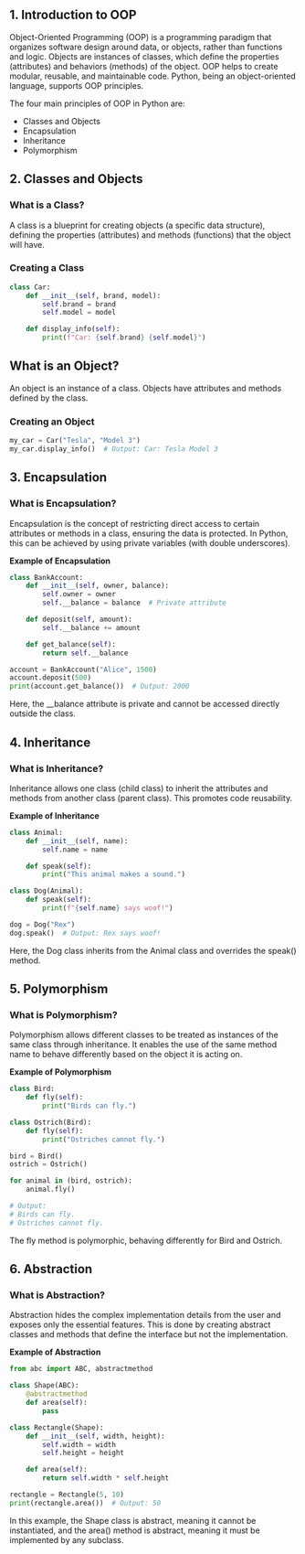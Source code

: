 ## 1. Introduction to OOP

Object-Oriented Programming (OOP) is a programming paradigm that organizes software design around data, or objects, rather than functions and logic. Objects are instances of classes, which define the properties (attributes) and behaviors (methods) of the object. OOP helps to create modular, reusable, and maintainable code. Python, being an object-oriented language, supports OOP principles.

The four main principles of OOP in Python are:
- Classes and Objects
- Encapsulation
- Inheritance
- Polymorphism

## 2. Classes and Objects

### What is a Class?
A class is a blueprint for creating objects (a specific data structure), defining the properties (attributes) and methods (functions) that the object will have.

### Creating a Class
```python
class Car:
    def __init__(self, brand, model):
        self.brand = brand
        self.model = model

    def display_info(self):
        print(f"Car: {self.brand} {self.model}")
```

## What is an Object?
An object is an instance of a class. Objects have attributes and methods defined by the class.

### Creating an Object

```python
my_car = Car("Tesla", "Model 3")
my_car.display_info()  # Output: Car: Tesla Model 3
```
## 3. Encapsulation
### What is Encapsulation?
Encapsulation is the concept of restricting direct access to certain attributes or methods in a class, ensuring the data is protected. In Python, this can be achieved by using private variables (with double underscores).

**Example of Encapsulation**
```python
class BankAccount:
    def __init__(self, owner, balance):
        self.owner = owner
        self.__balance = balance  # Private attribute

    def deposit(self, amount):
        self.__balance += amount

    def get_balance(self):
        return self.__balance

account = BankAccount("Alice", 1500)
account.deposit(500)
print(account.get_balance())  # Output: 2000
```
Here, the __balance attribute is private and cannot be accessed directly outside the class.

## 4. Inheritance
### What is Inheritance?
Inheritance allows one class (child class) to inherit the attributes and methods from another class (parent class). This promotes code reusability.

**Example of Inheritance**
```python
class Animal:
    def __init__(self, name):
        self.name = name

    def speak(self):
        print("This animal makes a sound.")

class Dog(Animal):
    def speak(self):
        print(f"{self.name} says woof!")

dog = Dog("Rex")
dog.speak()  # Output: Rex says woof!
```
Here, the Dog class inherits from the Animal class and overrides the speak() method.

## 5. Polymorphism

### What is Polymorphism?
Polymorphism allows different classes to be treated as instances of the same class through inheritance. It enables the use of the same method name to behave differently based on the object it is acting on.

**Example of Polymorphism**

```python
class Bird:
    def fly(self):
        print("Birds can fly.")

class Ostrich(Bird):
    def fly(self):
        print("Ostriches cannot fly.")

bird = Bird()
ostrich = Ostrich()

for animal in (bird, ostrich):
    animal.fly()

# Output:
# Birds can fly.
# Ostriches cannot fly.
```
The fly method is polymorphic, behaving differently for Bird and Ostrich.

## 6. Abstraction

### What is Abstraction?
Abstraction hides the complex implementation details from the user and exposes only the essential features. This is done by creating abstract classes and methods that define the interface but not the implementation.

**Example of Abstraction**
```python
from abc import ABC, abstractmethod

class Shape(ABC):
    @abstractmethod
    def area(self):
        pass

class Rectangle(Shape):
    def __init__(self, width, height):
        self.width = width
        self.height = height

    def area(self):
        return self.width * self.height

rectangle = Rectangle(5, 10)
print(rectangle.area())  # Output: 50
```
In this example, the Shape class is abstract, meaning it cannot be instantiated, and the area() method is abstract, meaning it must be implemented by any subclass.

